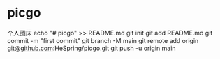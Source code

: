 # picgo
个人图床
echo "# picgo" >> README.md
git init
git add README.md
git commit -m "first commit"
git branch -M main
git remote add origin git@github.com:HeSpring/picgo.git
git push -u origin main
